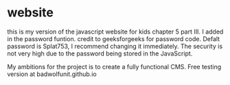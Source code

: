 # website
this is my version of the javascript website for kids chapter 5 part III.
I added in the password funtion.
credit to geeksforgeeks for password code.
Defalt password is Splat753, I recommend changing it immediately.
The security is not very high due to the password being stored in the JavaScript.

My ambitions for the project is to create a fully functional CMS.
Free testing version at badwolfunit.github.io